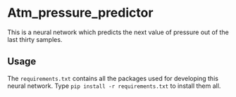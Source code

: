 # Atm_pressure_predictor
This is a neural network which predicts the next value of pressure out of the last thirty samples.


## Usage
The `requirements.txt` contains all the packages used for developing this neural network. Type `pip install -r requirements.txt` to install them all.
